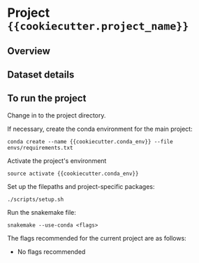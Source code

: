 # Project `{{cookiecutter.project_name}}`

## Overview

<!-- User to fill in the details -->

## Dataset details

<!-- User to fill in the details -->

## To run the project

Change in to the project directory.

If necessary, create the conda environment for the main project:

`conda create --name {{cookiecutter.conda_env}} --file envs/requirements.txt`

Activate the project's environment

`source activate {{cookiecutter.conda_env}}`

Set up the filepaths and project-specific packages:

`./scripts/setup.sh`

Run the snakemake file:

`snakemake --use-conda <flags>`

The flags recommended for the current project are as follows:

<!-- User to update the flags, based on project requirements -->

- No flags recommended
